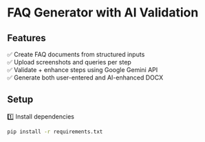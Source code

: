 # FAQ Generator with AI Validation

## Features
✅ Create FAQ documents from structured inputs  
✅ Upload screenshots and queries per step  
✅ Validate + enhance steps using Google Gemini API  
✅ Generate both user-entered and AI-enhanced DOCX

## Setup
1️⃣ Install dependencies  
```bash
pip install -r requirements.txt
